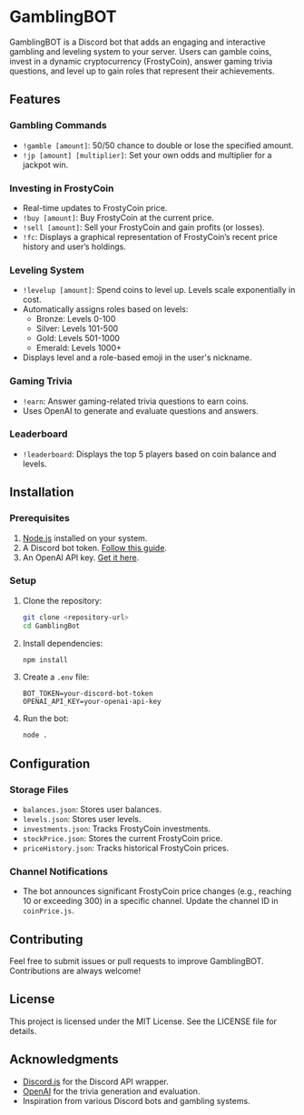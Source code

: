 # GamblingBOT

GamblingBOT is a Discord bot that adds an engaging and interactive gambling and leveling system to your server. Users can gamble coins, invest in a dynamic cryptocurrency (FrostyCoin), answer gaming trivia questions, and level up to gain roles that represent their achievements.

## Features

### Gambling Commands
- `!gamble [amount]`: 50/50 chance to double or lose the specified amount.
- `!jp [amount] [multiplier]`: Set your own odds and multiplier for a jackpot win.

### Investing in FrostyCoin
- Real-time updates to FrostyCoin price.
- `!buy [amount]`: Buy FrostyCoin at the current price.
- `!sell [amount]`: Sell your FrostyCoin and gain profits (or losses).
- `!fc`: Displays a graphical representation of FrostyCoin’s recent price history and user’s holdings.

### Leveling System
- `!levelup [amount]`: Spend coins to level up. Levels scale exponentially in cost.
- Automatically assigns roles based on levels:
  - Bronze: Levels 0-100
  - Silver: Levels 101-500
  - Gold: Levels 501-1000
  - Emerald: Levels 1000+
- Displays level and a role-based emoji in the user's nickname.

### Gaming Trivia
- `!earn`: Answer gaming-related trivia questions to earn coins.
- Uses OpenAI to generate and evaluate questions and answers.

### Leaderboard
- `!leaderboard`: Displays the top 5 players based on coin balance and levels.

## Installation

### Prerequisites
1. [Node.js](https://nodejs.org/) installed on your system.
2. A Discord bot token. [Follow this guide](https://discord.com/developers/docs/intro).
3. An OpenAI API key. [Get it here](https://platform.openai.com/).

### Setup
1. Clone the repository:
    ```bash
    git clone <repository-url>
    cd GamblingBot
    ```

2. Install dependencies:
    ```bash
    npm install
    ```

3. Create a `.env` file:
    ```env
    BOT_TOKEN=your-discord-bot-token
    OPENAI_API_KEY=your-openai-api-key
    ```

4. Run the bot:
    ```bash
    node .
    ```

## Configuration

### Storage Files
- `balances.json`: Stores user balances.
- `levels.json`: Stores user levels.
- `investments.json`: Tracks FrostyCoin investments.
- `stockPrice.json`: Stores the current FrostyCoin price.
- `priceHistory.json`: Tracks historical FrostyCoin prices.

### Channel Notifications
- The bot announces significant FrostyCoin price changes (e.g., reaching 10 or exceeding 300) in a specific channel. Update the channel ID in `coinPrice.js`.

## Contributing
Feel free to submit issues or pull requests to improve GamblingBOT. Contributions are always welcome!

## License
This project is licensed under the MIT License. See the LICENSE file for details.

## Acknowledgments
- [Discord.js](https://discord.js.org/) for the Discord API wrapper.
- [OpenAI](https://openai.com/) for the trivia generation and evaluation.
- Inspiration from various Discord bots and gambling systems.

